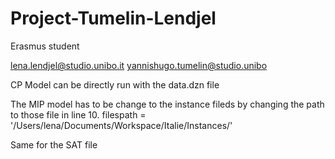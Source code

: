 # Project-Tumelin-Lendjel

Erasmus student 

lena.lendjel@studio.unibo.it 
yannishugo.tumelin@studio.unibo

CP Model can be directly run with the data.dzn file 

The MIP model has to be change to the instance fileds by changing the path to those file in line 10. 
filespath = '/Users/lena/Documents/Workspace/Italie/Instances/'

Same for the SAT file 
